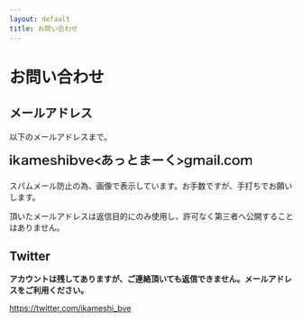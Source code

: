 ```yaml
---
layout: default
title: お問い合わせ
---
```


# お問い合わせ


## メールアドレス

以下のメールアドレスまで。

![MailAddress](assets/img/mail.bmp)​

スパムメール防止の為、画像で表示しています。お手数ですが、手打ちでお願いします。

頂いたメールアドレスは返信目的にのみ使用し、許可なく第三者へ公開することはありません。


## Twitter

**アカウントは残してありますが、ご連絡頂いても返信できません。メールアドレスをご利用ください。**

https://twitter.com/ikameshi_bve